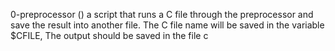 0-preprocessor () a script that runs a C file through the preprocessor and save the result into another file. The C file name will be saved in the variable $CFILE, The output should be saved in the file c
